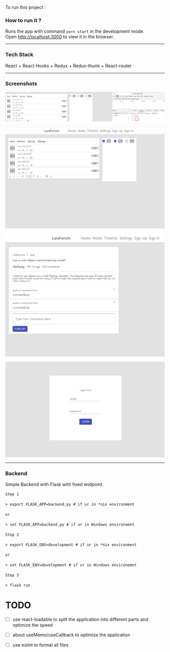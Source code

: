 To run this project : 

### How to run it ?

Runs the app with command `yarn start` in the development mode.<br />
Open [http://localhost:3000](http://localhost:3000) to view it in the browser.

---

### Tech Stack

React + React Hooks + Redux + Redux-thunk + React-router

---

### Screenshots

![forum-1.png](forum-1.png)

![forum-2.png](forum-2.png)

![forum-4.png](forum-4.png)

![forum-3.png](forum-3.png)

---

### Backend

Simple Backend with Flask with fixed endpoint.

```
Step 1

> export FLASK_APP=backend.py # if ur in *nix environment

or

> set FLASK_APP=backend.py # if ur in Windows environemnt

Step 2

> export FLASK_ENV=development # if ur in *nix environment

or

> set FLASK_ENV=development # if ur in Windows environemnt

Step 3

> flask run

```

# TODO

- [ ] use react-loadable to split the application into different parts and optimize the speed

- [ ] about useMemo/useCallback to optimize the application

- [ ] use eslint to formal all files






